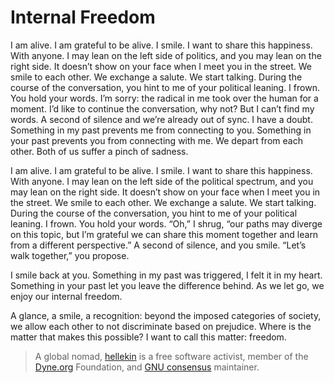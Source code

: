 
# Internal Freedom

<p>I am alive. I am grateful to be alive. I smile. I want to share this
happiness. With anyone. I may lean on the left side of politics, and
you may lean on the right side. It doesn’t show on your face when I
meet you in the street. We smile to each other. We exchange a
salute. We start talking. During the course of the conversation, you
hint to me of your political leaning. I frown. You hold your
words. I’m sorry: the radical in me took over the human for a
moment. I’d like to continue the conversation, why not? But I can’t
find my words. A second of silence and we’re already out of sync. I
have a doubt. Something in my past prevents me from connecting to
you. Something in your past prevents you from connecting with me. We
depart from each other. Both of us suffer a pinch of sadness.</p>

<p>I am alive. I am grateful to be alive. I smile. I want to share this
happiness. With anyone. I may lean on the left side of the political
spectrum, and you may lean on the right side. It doesn’t show on your
face when I meet you in the street. We smile to each other. We
exchange a salute. We start talking. During the course of the
conversation, you hint to me of your political leaning. I frown. You
hold your words.  “Oh,” I shrug, “our paths may diverge on this topic,
but I’m grateful we can share this moment together and learn from a
different perspective.”  A second of silence, and you smile.  “Let’s
walk together,” you propose.</p>

<p>I smile back at you. Something in my past was triggered, I felt it in
my heart. Something in your past let you leave the difference
behind. As we let go, we enjoy our internal freedom.</p>

<p>A glance, a smile, a recognition: beyond the imposed categories of
society, we allow each other to not discriminate based on
prejudice. Where is the matter that makes this possible?  I want to
call this matter: freedom.</p>


> A global nomad, [hellekin](https://twitter.com/hellekin) is a free software
activist, member of the [Dyne.org](https://dyne.org) Foundation, and [GNU
consensus](https://gnu.org/consensus) maintainer.


